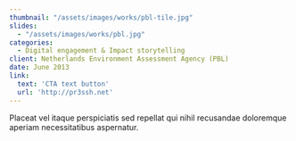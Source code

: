 ```yaml
---
thumbnail: "/assets/images/works/pbl-tile.jpg"
slides:
  - "/assets/images/works/pbl.jpg"
categories:
  - Digital engagement & Impact storytelling
client: Netherlands Environment Assessment Agency (PBL)
date: June 2013
link:
  text: 'CTA text button'
  url: 'http://pr3ssh.net'
---
```


Placeat vel itaque perspiciatis sed repellat qui nihil recusandae doloremque aperiam necessitatibus aspernatur.
